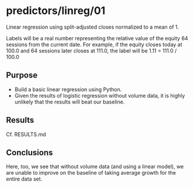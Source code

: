 predictors/linreg/01
===
Linear regression using split-adjusted closes normalized to a mean of 1.

Labels will be a real number representing the relative value of the equity
64 sessions from the current date. For example, if the equity closes
today at 100.0 and 64 sessions later closes at 111.0, the label will be
1\.11 = 111.0 / 100.0

Purpose
---
- Build a basic linear regression using Python.
- Given the results of logistic regression without volume data, it
is highly unlikely that the results will beat our baseline.

Results
--
Cf. RESULTS.md

Conclusions
--
Here, too, we see that without volume data (and using a linear model), we
are unable to improve on the baseline of taking average growth for the entire
data set.

